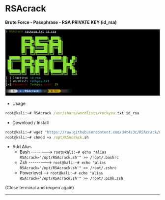 # RSAcrack

**Brute Force - Passphrase - RSA PRIVATE KEY (id_rsa)**

![](/01.png)

* Usage

```cmd
root@kali:~# RSAcrack /usr/share/wordlists/rockyou.txt id_rsa
```

* Download / Install
```cmd
root@kali:~# wget "https://raw.githubusercontent.com/d4t4s3c/RSAcrack/main/RSAcrack.sh" -O /opt/RSAcrack.sh
root@kali:~# chmod +x /opt/RSAcrack.sh
```

* Add Alias
  * Bash --------> `root@kali:~# echo "alias RSAcrack='/opt/RSAcrack.sh'" >> /root/.bashrc`
  * Zsh ---------> `root@kali:~# echo "alias RSAcrack='/opt/RSAcrack.sh'" >> /root/.zshrc`
  * Powerlevel --> `root@kali:~# echo "alias RSAcrack='/opt/RSAcrack.sh'" >> /root/.p10k.zsh`

(Close terminal and reopen again)

---
